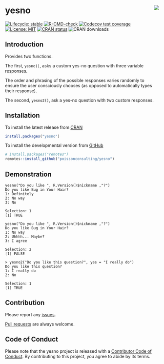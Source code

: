 
<!-- README.md is generated from README.Rmd. Please edit that file -->

# yesno <img src="man/figures/logo.png" align="right" />

<!-- badges: start -->

[![Lifecycle:
stable](https://img.shields.io/badge/lifecycle-stable-brightgreen.svg)](https://lifecycle.r-lib.org/articles/stages.html#stable)
[![R-CMD-check](https://github.com/poissonconsulting/yesno/actions/workflows/R-CMD-check.yaml/badge.svg)](https://github.com/poissonconsulting/yesno/actions/workflows/R-CMD-check.yaml)
[![Codecov test
coverage](https://codecov.io/gh/poissonconsulting/yesno/graph/badge.svg)](https://app.codecov.io/gh/poissonconsulting/yesno)
[![License:
MIT](https://img.shields.io/badge/License-MIT-blue.svg)](https://opensource.org/license/mit/)
[![CRAN
status](https://www.r-pkg.org/badges/version/yesno)](https://cran.r-project.org/package=yesno)
![CRAN downloads](https://cranlogs.r-pkg.org/badges/yesno)
<!-- badges: end -->

## Introduction

Provides two functions.

The first, `yesno()`, asks a custom yes-no question with three variable
responses.

The order and phrasing of the possible responses varies randomly to
ensure the user consciously chooses (as opposed to automatically types
their response).

The second, `yesno2()`, ask a yes-no question with two custom responses.

## Installation

To install the latest release from [CRAN](https://cran.r-project.org)

``` r
install.packages("yesno")
```

To install the developmental version from
[GitHub](https://github.com/poissonconsulting/yesno)

``` r
# install.packages("remotes")
remotes::install_github("poissonconsulting/yesno")
```

## Demonstration

    yesno("Do you like ", R.Version()$nickname ,"?")
    Do you like Bug in Your Hair?
    1: Definitely
    2: No way
    3: No

    Selection: 1
    [1] TRUE

    yesno("Do you like ", R.Version()$nickname ,"?")
    Do you like Bug in Your Hair?
    1: No way
    2: Uhhhh... Maybe?
    3: I agree

    Selection: 2
    [1] FALSE

    > yesno2("Do you like this question?", yes = "I really do")
    Do you like this question?
    1: I really do
    2: No

    Selection: 1
    [1] TRUE

## Contribution

Please report any
[issues](https://github.com/poissonconsulting/yesno/issues).

[Pull requests](https://github.com/poissonconsulting/yesno/pulls) are
always welcome.

## Code of Conduct

Please note that the yesno project is released with a [Contributor Code
of
Conduct](https://poissonconsulting.github.io/yesno/CODE_OF_CONDUCT.html).
By contributing to this project, you agree to abide by its terms.
